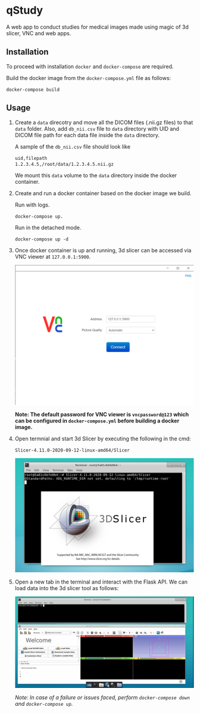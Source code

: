 # qStudy
A web app to conduct studies for medical images made using magic of 3d slicer, VNC and web apps.

## Installation
To proceed with installation `docker` and `docker-compose` are required.

Build the docker image from the `docker-compose.yml` file as follows:
```
docker-compose build
```

## Usage

1. Create a `data` direcotry and move all the DICOM files (.nii.gz files) to that `data` folder.
    Also, add `db_nii.csv` file to `data` directory with UID and DICOM file path for each data file inside the `data` directory.

    A sample of the `db_nii.csv` file should look like
    ```
    uid,filepath
    1.2.3.4.5,/root/data/1.2.3.4.5.nii.gz
    ```

    We mount this `data` volume to the `data` directory inside the docker container.

2. Create and run a docker container based on the docker image we build.

    Run with logs.
    ```
    docker-compose up.
    ```

    Run in the detached mode.
    ```
    docker-compose up -d
    ```

3. Once docker container is up and running, 3d slicer can be accessed via VNC viewer at `127.0.0.1:5900`.

    ![VNC Viewer](screenshots/vnc_viewer.png)

    **Note: The default password for VNC viewer is `vncpassword@123` which can be configured in `docker-compose.yml` before building a docker image.**

4. Open termnial and start 3d Slicer by executing the following in the cmd:

    ```
    Slicer-4.11.0-2020-09-12-linux-amd64/Slicer
    ```

    ![3d Slicer](screenshots/3dslicer.png)

5. Open a new tab in the terminal and interact with the Flask API. We can load data into the 3d slicer tool as follows:

    ![Load DICOM file](screenshots/load_file.gif)

    *Note: In case of a failure or issues faced, perform `docker-compose down` and `docker-compose up`.*